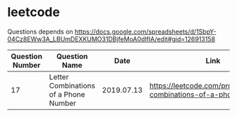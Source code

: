 # leetcode

Questions depends on https://docs.google.com/spreadsheets/d/1SbpY-04Cz8EWw3A_LBUmDEXKUMO31DBjfeMoA0dlfIA/edit#gid=126913158


|Question Number|Question Name|Date|Link|
|---|---|---|---|
|17|Letter Combinations of a Phone Number|2019.07.13|https://leetcode.com/problems/letter-combinations-of-a-phone-number/|

